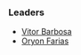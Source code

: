 ### Leaders

* [Vitor Barbosa](mailto:vitor.barbosa@owasp.org)
* [Oryon Farias](oryon.farias@owasp.org)
